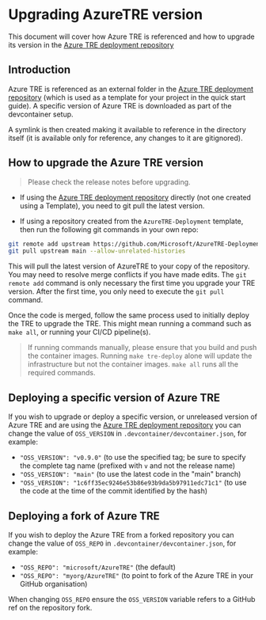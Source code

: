 # Upgrading AzureTRE version

This document will cover how Azure TRE is referenced and how to upgrade its version in the [Azure TRE deployment repository](https://github.com/microsoft/AzureTRE-Deployment)

## Introduction

Azure TRE is referenced as an external folder in the [Azure TRE deployment repository](https://github.com/Microsoft/AzureTRE-Deployment) (which is used as a template for your project in the quick start guide). A specific version of Azure TRE is downloaded as part of the devcontainer setup.

A symlink is then created making it available to reference in the directory itself (it is available only for reference, any changes to it are gitignored).

## How to upgrade the Azure TRE version

> Please check the release notes before upgrading.

- If using the [Azure TRE deployment repository](https://github.com/microsoft/AzureTRE-Deployment) directly (not one created using a Template), you need to git pull the latest version.

- If using a repository created from the `AzureTRE-Deployment` template, then run the following git commands in your own repo:
```sh
git remote add upstream https://github.com/Microsoft/AzureTRE-Deployment
git pull upstream main --allow-unrelated-histories
```
This will pull the latest version of AzureTRE to your copy of the repository. You may need to resolve merge conflicts if you have made edits.
The `git remote add` command is only necessary the first time you upgrade your TRE version. After the first time, you only need to execute the `git pull` command.

Once the code is merged, follow the same process used to initially deploy the TRE to upgrade the TRE. This might mean running a command such as `make all`, or running your CI/CD pipeline(s).

> If running commands manually, please ensure that you build and push the container images. Running `make tre-deploy` alone will update the infrastructure but not the container images. `make all` runs all the required commands.

## Deploying a specific version of Azure TRE

If you wish to upgrade or deploy a specific version, or unreleased version of Azure TRE and are using the [Azure TRE deployment repository](https://github.com/Microsoft/AzureTRE-Deployment) you can change the value of `OSS_VERSION` in `.devcontainer/devcontainer.json`, for example:

- `"OSS_VERSION": "v0.9.0"` (to use the specified tag; be sure to specify the complete tag name (prefixed with `v` and not the release name)
- `"OSS_VERSION": "main"` (to use the latest code in the "main" branch)
- `"OSS_VERSION": "1c6ff35ec9246e53b86e93b9da5b97911edc71c1"` (to use the code at the time of the commit identified by the hash)

## Deploying a fork of Azure TRE

If you wish to deploy the Azure TRE from a forked repository you can change the value of `OSS_REPO` in `.devcontainer/devcontainer.json`, for example:

- `"OSS_REPO": "microsoft/AzureTRE"` (the default)
- `"OSS_REPO": "myorg/AzureTRE"` (to point to fork of the Azure TRE in your GitHub organisation)

When changing `OSS_REPO` ensure the `OSS_VERSION` variable refers to a GitHub ref on the repository fork. 

